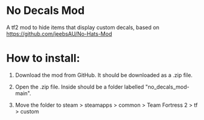 # No Decals Mod
A tf2 mod to hide items that display custom decals, based on https://github.com/jeebsAU/No-Hats-Mod

# How to install:
1. Download the mod from GitHub. It should be downloaded as a .zip file.

2. Open the .zip file. Inside should be a folder labelled "no_decals_mod-main".

3. Move the folder to steam > steamapps > common > Team Fortress 2 > tf > custom
